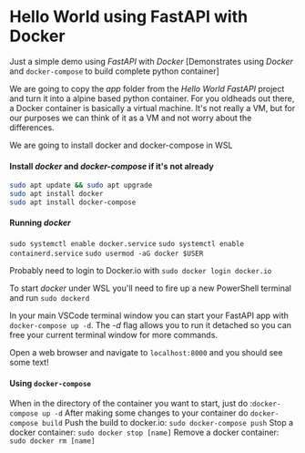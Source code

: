 # Hello World using FastAPI with Docker


Just a simple demo using *FastAPI* with *Docker* [Demonstrates using *Docker* and ```docker-compose``` to build complete python container]

We are going to copy the *app* folder from the *Hello World FastAPI* project and turn it into a alpine based python container. For you oldheads out there, a Docker container is basically a virtual machine. It's not really a VM, but for our purposes we can think of it as a VM and not worry about the differences.

We are going to install docker and docker-compose in WSL

#### Install *docker* and *docker-compose* if it's not already

```bash
sudo apt update && sudo apt upgrade
sudo apt install docker
sudo apt install docker-compose

```
#### Running *docker*

```sudo systemctl enable docker.service```
```sudo systemctl enable containerd.service```
```sudo usermod -aG docker $USER```

Probably need to login to Docker.io with ```sudo docker login docker.io```

To start *docker* under WSL you'll need to fire up a new PowerShell terminal and run ```sudo dockerd```

In your main VSCode terminal window you can start your FastAPI app with ```docker-compose up -d```. The *-d* flag allows you to run it detached so you can free your current terminal window for more commands.

Open a web browser and navigate to ```localhost:8000``` and you should see some text!

#### Using ```docker-compose```

When in the directory of the container you want to start, just do :```docker-compose up -d```
After making some changes to your container do ```docker-compose build```
Push the build to docker.io: ```sudo docker-compose push```
Stop a docker container: ```sudo docker stop [name]```
Remove a docker container: ```sudo docker rm [name]```



